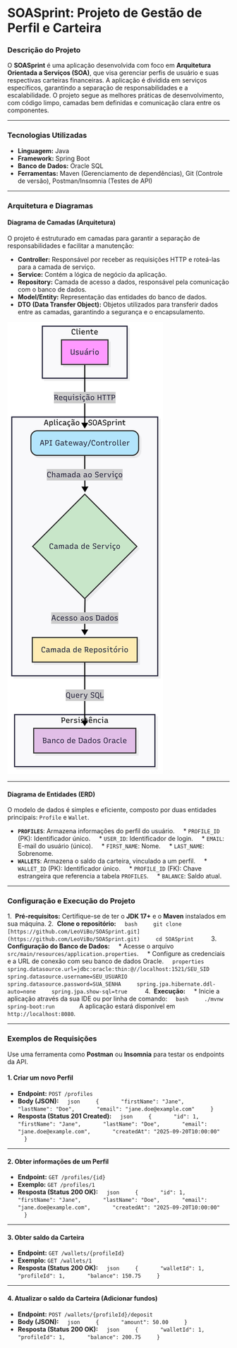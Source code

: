 # SOASprint: Projeto de Gestão de Perfil e Carteira

### Descrição do Projeto
O **SOASprint** é uma aplicação desenvolvida com foco em **Arquitetura Orientada a Serviços (SOA)**, que visa gerenciar perfis de usuário e suas respectivas carteiras financeiras. A aplicação é dividida em serviços específicos, garantindo a separação de responsabilidades e a escalabilidade. O projeto segue as melhores práticas de desenvolvimento, com código limpo, camadas bem definidas e comunicação clara entre os componentes.

---

### Tecnologias Utilizadas
* **Linguagem:** Java
* **Framework:** Spring Boot
* **Banco de Dados:** Oracle SQL
* **Ferramentas:** Maven (Gerenciamento de dependências), Git (Controle de versão), Postman/Insomnia (Testes de API)

---

### Arquitetura e Diagramas

#### Diagrama de Camadas (Arquitetura)
O projeto é estruturado em camadas para garantir a separação de responsabilidades e facilitar a manutenção:
* **Controller:** Responsável por receber as requisições HTTP e roteá-las para a camada de serviço.
* **Service:** Contém a lógica de negócio da aplicação.
* **Repository:** Camada de acesso a dados, responsável pela comunicação com o banco de dados.
* **Model/Entity:** Representação das entidades do banco de dados.
* **DTO (Data Transfer Object):** Objetos utilizados para transferir dados entre as camadas, garantindo a segurança e o encapsulamento.

![Diagrama de entidades](Diagrama.png)

---

#### Diagrama de Entidades (ERD)
O modelo de dados é simples e eficiente, composto por duas entidades principais: `Profile` e `Wallet`.

* **`PROFILES`**: Armazena informações do perfil do usuário.
    * `PROFILE_ID` (PK): Identificador único.
    * `USER_ID`: Identificador de login.
    * `EMAIL`: E-mail do usuário (único).
    * `FIRST_NAME`: Nome.
    * `LAST_NAME`: Sobrenome.
* **`WALLETS`**: Armazena o saldo da carteira, vinculado a um perfil.
    * `WALLET_ID` (PK): Identificador único.
    * `PROFILE_ID` (FK): Chave estrangeira que referencia a tabela `PROFILES`.
    * `BALANCE`: Saldo atual.

---

### Configuração e Execução do Projeto

1.  **Pré-requisitos:** Certifique-se de ter o **JDK 17+** e o **Maven** instalados em sua máquina.
2.  **Clone o repositório:**
    ```bash
    git clone [https://github.com/LeoViBo/SOASprint.git](https://github.com/LeoViBo/SOASprint.git)
    cd SOASprint
    ```
3.  **Configuração do Banco de Dados:**
    * Acesse o arquivo `src/main/resources/application.properties`.
    * Configure as credenciais e a URL de conexão com seu banco de dados Oracle.
    ```properties
    spring.datasource.url=jdbc:oracle:thin:@//localhost:1521/SEU_SID
    spring.datasource.username=SEU_USUARIO
    spring.datasource.password=SUA_SENHA
    spring.jpa.hibernate.ddl-auto=none
    spring.jpa.show-sql=true
    ```
4.  **Execução:**
    * Inicie a aplicação através da sua IDE ou por linha de comando:
    ```bash
    ./mvnw spring-boot:run
    ```
    A aplicação estará disponível em `http://localhost:8080`.

---

### Exemplos de Requisições

Use uma ferramenta como **Postman** ou **Insomnia** para testar os endpoints da API.

#### 1. Criar um novo Perfil
* **Endpoint:** `POST /profiles`
* **Body (JSON):**
    ```json
    {
      "firstName": "Jane",
      "lastName": "Doe",
      "email": "jane.doe@example.com"
    }
    ```
* **Resposta (Status 201 Created):**
    ```json
    {
      "id": 1,
      "firstName": "Jane",
      "lastName": "Doe",
      "email": "jane.doe@example.com",
      "createdAt": "2025-09-20T10:00:00"
    }
    ```

---

#### 2. Obter informações de um Perfil
* **Endpoint:** `GET /profiles/{id}`
* **Exemplo:** `GET /profiles/1`
* **Resposta (Status 200 OK):**
    ```json
    {
      "id": 1,
      "firstName": "Jane",
      "lastName": "Doe",
      "email": "jane.doe@example.com",
      "createdAt": "2025-09-20T10:00:00"
    }
    ```

---

#### 3. Obter saldo da Carteira
* **Endpoint:** `GET /wallets/{profileId}`
* **Exemplo:** `GET /wallets/1`
* **Resposta (Status 200 OK):**
    ```json
    {
      "walletId": 1,
      "profileId": 1,
      "balance": 150.75
    }
    ```

---

#### 4. Atualizar o saldo da Carteira (Adicionar fundos)
* **Endpoint:** `POST /wallets/{profileId}/deposit`
* **Body (JSON):**
    ```json
    {
      "amount": 50.00
    }
    ```
* **Resposta (Status 200 OK):**
    ```json
    {
      "walletId": 1,
      "profileId": 1,
      "balance": 200.75
    }
    ```